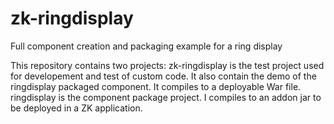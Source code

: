 # zk-ringdisplay
Full component creation and packaging example for a ring display

This repository contains two projects:
zk-ringdisplay is the test project used for developement and test of custom code. It also contain the demo of the ringdisplay packaged component. It compiles to a deployable War file.
ringdisplay is the component package project. I compiles to an addon jar to be deployed in a ZK application.
